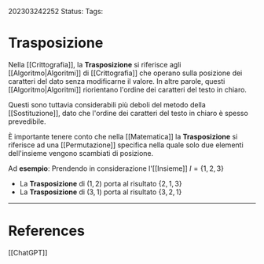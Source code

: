 202303242252
Status: 
Tags:

# Trasposizione
Nella [[Crittografia]], la **Trasposizione** si riferisce agli [[Algoritmo|Algoritmi]] di [[Crittografia]] che operano sulla posizione dei caratteri del dato senza modificarne il valore.
In altre parole, questi [[Algoritmo|Algoritmi]] riorientano l'ordine dei caratteri del testo in chiaro.

Questi sono tuttavia considerabili più deboli del metodo della [[Sostituzione]], dato che l'ordine dei caratteri del testo in chiaro è spesso prevedibile.

È importante tenere conto che nella [[Matematica]] la **Trasposizione** si riferisce ad una [[Permutazione]] specifica nella quale solo due elementi dell'insieme vengono scambiati di posizione.

Ad **esempio**: Prendendo in considerazione l'[[Insieme]] $I=\{1,2,3\}$
- La **Trasposizione** di $(1,2)$ porta al risultato $\{2,1,3\}$
- La **Trasposizione** di $(3,1)$ porta al risultato $\{3,2,1\}$


---
# References
[[ChatGPT]]